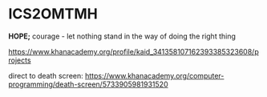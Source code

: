 # ICS2OMTMH

<strong>HOPE;</strong>
courage - let nothing stand in the way of doing the right thing

https://www.khanacademy.org/profile/kaid_341358107162393385323608/projects

direct to death screen:
https://www.khanacademy.org/computer-programming/death-screen/5733905981931520
